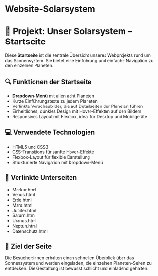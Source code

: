 # Website-Solarsystem

# 🌌 Projekt: Unser Solarsystem – Startseite

Diese **Startseite** ist die zentrale Übersicht unseres Webprojekts rund um das Sonnensystem. Sie bietet eine Einführung und einfache Navigation zu den einzelnen Planeten.

## 🔍 Funktionen der Startseite

- **Dropdown-Menü** mit allen acht Planeten
- Kurze Einführungstexte zu jedem Planeten
- Verlinkte Vorschaubilder, die auf Detailseiten der Planeten führen
- Einheitliches, dunkles Design mit Hover-Effekten auf den Bildern
- Responsives Layout mit Flexbox, ideal für Desktop und Mobilgeräte

## 💻 Verwendete Technologien

- HTML5 und CSS3
- CSS-Transitions für sanfte Hover-Effekte
- Flexbox-Layout für flexible Darstellung
- Strukturierte Navigation mit Dropdown-Menü

## 📄 Verlinkte Unterseiten

- Merkur.html
- Venus.html
- Erde.html
- Mars.html
- Jupiter.html
- Saturn.html
- Uranus.html
- Neptun.html
- Datenschutz.html

## 📝 Ziel der Seite

Die Besucher:innen erhalten einen schnellen Überblick über das Sonnensystem und werden eingeladen, die einzelnen Planeten-Seiten zu entdecken. Die Gestaltung ist bewusst schlicht und einladend gehalten.
